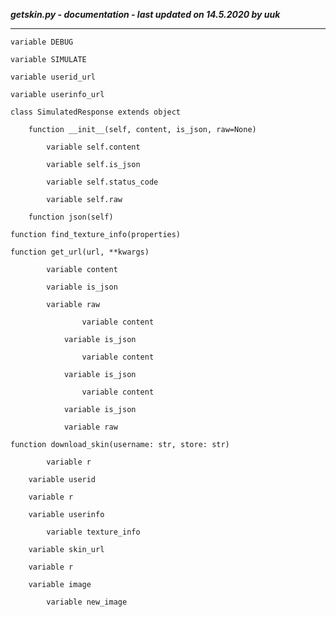 ***getskin.py - documentation - last updated on 14.5.2020 by uuk***
___

    variable DEBUG

    variable SIMULATE

    variable userid_url

    variable userinfo_url

    class SimulatedResponse extends object

        function __init__(self, content, is_json, raw=None)

            variable self.content

            variable self.is_json

            variable self.status_code

            variable self.raw

        function json(self)

    function find_texture_info(properties)

    function get_url(url, **kwargs)

            variable content

            variable is_json

            variable raw

                    variable content

                variable is_json

                    variable content

                variable is_json

                    variable content

                variable is_json

                variable raw

    function download_skin(username: str, store: str)

            variable r

        variable userid

        variable r

        variable userinfo

            variable texture_info

        variable skin_url

        variable r

        variable image

            variable new_image